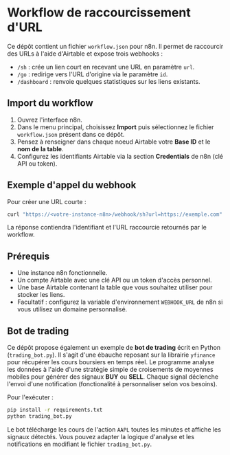 # Workflow de raccourcissement d'URL

Ce dépôt contient un fichier `workflow.json` pour n8n. Il permet de raccourcir des URLs à l'aide d'Airtable et expose trois webhooks :

- `/sh` : crée un lien court en recevant une URL en paramètre `url`.
- `/go` : redirige vers l'URL d'origine via le paramètre `id`.
- `/dashboard` : renvoie quelques statistiques sur les liens existants.

## Import du workflow

1. Ouvrez l'interface n8n.
2. Dans le menu principal, choisissez **Import** puis sélectionnez le fichier `workflow.json` présent dans ce dépôt.
3. Pensez à renseigner dans chaque noeud Airtable votre **Base ID** et le **nom de la table**.
4. Configurez les identifiants Airtable via la section **Credentials** de n8n (clé API ou token).

## Exemple d'appel du webhook

Pour créer une URL courte :

```bash
curl "https://<votre-instance-n8n>/webhook/sh?url=https://exemple.com"
```

La réponse contiendra l'identifiant et l'URL raccourcie retournés par le workflow.

## Prérequis

- Une instance n8n fonctionnelle.
- Un compte Airtable avec une clé API ou un token d'accès personnel.
- Une base Airtable contenant la table que vous souhaitez utiliser pour stocker les liens.
- Facultatif : configurez la variable d'environnement `WEBHOOK_URL` de n8n si vous utilisez un domaine personnalisé.


## Bot de trading

Ce dépôt propose également un exemple de **bot de trading** écrit en Python (`trading_bot.py`).
Il s'agit d'une ébauche reposant sur la librairie `yfinance` pour récupérer les cours
boursiers en temps réel. Le programme analyse les données à l'aide d'une stratégie
simple de croisements de moyennes mobiles pour générer des signaux **BUY** ou **SELL**.
Chaque signal déclenche l'envoi d'une notification (fonctionalité à personnaliser
selon vos besoins).

Pour l'exécuter :

```bash
pip install -r requirements.txt
python trading_bot.py
```

Le bot télécharge les cours de l'action `AAPL` toutes les minutes et affiche les
signaux détectés. Vous pouvez adapter la logique d'analyse et les notifications en
modifiant le fichier `trading_bot.py`.
